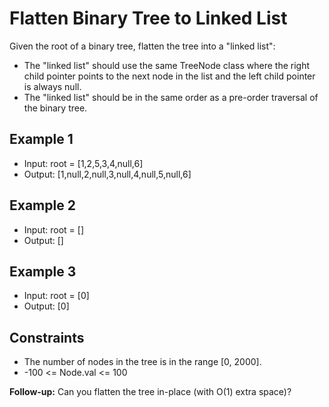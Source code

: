 # Flatten Binary Tree to Linked List

Given the root of a binary tree, flatten the tree into a "linked list":

- The "linked list" should use the same TreeNode class where the right child pointer points to the next node in the list and the left child pointer is always null.
- The "linked list" should be in the same order as a pre-order traversal of the binary tree.

## Example 1

- Input: root = [1,2,5,3,4,null,6]
- Output: [1,null,2,null,3,null,4,null,5,null,6]

## Example 2

- Input: root = []
- Output: []

## Example 3

- Input: root = [0]
- Output: [0]

## Constraints

- The number of nodes in the tree is in the range [0, 2000].
- -100 <= Node.val <= 100

**Follow-up:** Can you flatten the tree in-place (with O(1) extra space)?
